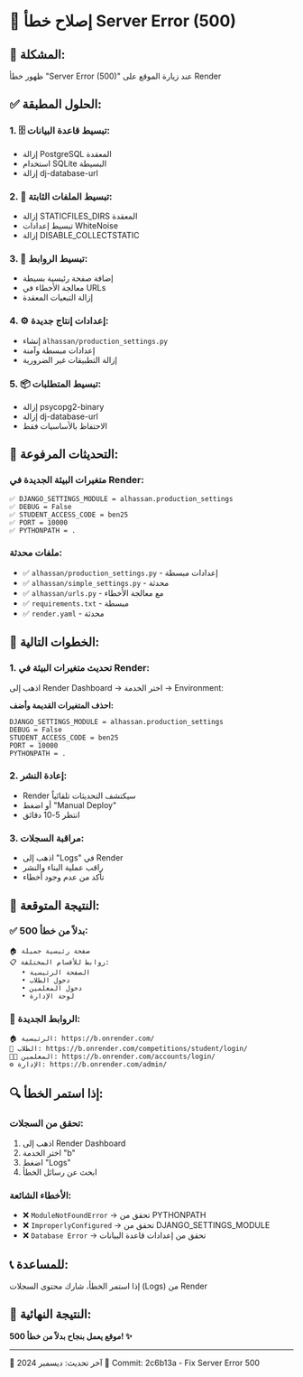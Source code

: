 # 🔧 إصلاح خطأ Server Error (500)

## 🚨 المشكلة:
ظهور خطأ "Server Error (500)" عند زيارة الموقع على Render

## ✅ الحلول المطبقة:

### 1. 🗄️ تبسيط قاعدة البيانات:
- إزالة PostgreSQL المعقدة
- استخدام SQLite البسيطة
- إزالة dj-database-url

### 2. 📁 تبسيط الملفات الثابتة:
- إزالة STATICFILES_DIRS المعقدة
- تبسيط إعدادات WhiteNoise
- إزالة DISABLE_COLLECTSTATIC

### 3. 🔗 تبسيط الروابط:
- إضافة صفحة رئيسية بسيطة
- معالجة الأخطاء في URLs
- إزالة التبعيات المعقدة

### 4. ⚙️ إعدادات إنتاج جديدة:
- إنشاء `alhassan/production_settings.py`
- إعدادات مبسطة وآمنة
- إزالة التطبيقات غير الضرورية

### 5. 📦 تبسيط المتطلبات:
- إزالة psycopg2-binary
- إزالة dj-database-url
- الاحتفاظ بالأساسيات فقط

## 🔄 التحديثات المرفوعة:

### متغيرات البيئة الجديدة في Render:
```
✅ DJANGO_SETTINGS_MODULE = alhassan.production_settings
✅ DEBUG = False
✅ STUDENT_ACCESS_CODE = ben25
✅ PORT = 10000
✅ PYTHONPATH = .
```

### ملفات محدثة:
- ✅ `alhassan/production_settings.py` - إعدادات مبسطة
- ✅ `alhassan/simple_settings.py` - محدثة
- ✅ `alhassan/urls.py` - مع معالجة الأخطاء
- ✅ `requirements.txt` - مبسطة
- ✅ `render.yaml` - محدثة

## 🚀 الخطوات التالية:

### 1. تحديث متغيرات البيئة في Render:
اذهب إلى Render Dashboard → اختر الخدمة → Environment:

**احذف المتغيرات القديمة وأضف:**
```
DJANGO_SETTINGS_MODULE = alhassan.production_settings
DEBUG = False
STUDENT_ACCESS_CODE = ben25
PORT = 10000
PYTHONPATH = .
```

### 2. إعادة النشر:
- Render سيكتشف التحديثات تلقائياً
- أو اضغط "Manual Deploy"
- انتظر 5-10 دقائق

### 3. مراقبة السجلات:
- اذهب إلى "Logs" في Render
- راقب عملية البناء والنشر
- تأكد من عدم وجود أخطاء

## 🎯 النتيجة المتوقعة:

### ✅ بدلاً من خطأ 500:
```
🏠 صفحة رئيسية جميلة
📋 روابط للأقسام المختلفة:
   • الصفحة الرئيسية
   • دخول الطلاب  
   • دخول المعلمين
   • لوحة الإدارة
```

### 🔗 الروابط الجديدة:
```
🏠 الرئيسية: https://b.onrender.com/
👥 الطلاب: https://b.onrender.com/competitions/student/login/
👨‍🏫 المعلمين: https://b.onrender.com/accounts/login/
⚙️ الإدارة: https://b.onrender.com/admin/
```

## 🔍 إذا استمر الخطأ:

### تحقق من السجلات:
1. اذهب إلى Render Dashboard
2. اختر الخدمة "b"
3. اضغط "Logs"
4. ابحث عن رسائل الخطأ

### الأخطاء الشائعة:
- ❌ `ModuleNotFoundError` → تحقق من PYTHONPATH
- ❌ `ImproperlyConfigured` → تحقق من DJANGO_SETTINGS_MODULE
- ❌ `Database Error` → تحقق من إعدادات قاعدة البيانات

## 📞 للمساعدة:
إذا استمر الخطأ، شارك محتوى السجلات (Logs) من Render

## 🎉 النتيجة النهائية:
**موقع يعمل بنجاح بدلاً من خطأ 500! ✨**

---
📅 آخر تحديث: ديسمبر 2024
🔄 Commit: 2c6b13a - Fix Server Error 500

